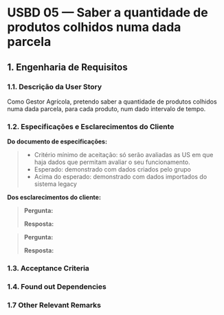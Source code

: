 # USBD 05 — Saber a quantidade de produtos colhidos numa dada parcela

## 1. Engenharia de Requisitos

### 1.1. Descrição da User Story

Como Gestor Agrícola, pretendo saber a quantidade de produtos colhidos numa dada parcela, para cada produto, num dado intervalo de tempo.

### 1.2. Especificações e Esclarecimentos do Cliente 

**Do documento de especificações:**

> - Critério mínimo de aceitação: só serão avaliadas as US em que haja dados que permitam avaliar o seu funcionamento.
> - Esperado: demonstrado com dados criados pelo grupo
> - Acima do esperado: demonstrado com dados importados do sistema legacy

**Dos esclarecimentos do cliente:**

> **Pergunta:**
>
> **Resposta:**

> **Pergunta:**
>
> **Resposta:**

### 1.3. Acceptance Criteria


### 1.4. Found out Dependencies


### 1.7 Other Relevant Remarks

